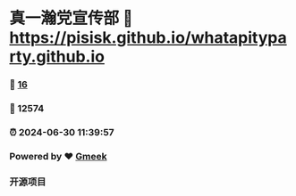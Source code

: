 # 真一瀚党宣传部 :link: https://pisisk.github.io/whatapityparty.github.io 
### :page_facing_up: [16](https://pisisk.github.io/whatapityparty.github.io/tag.html) 
### :hibiscus: 12574 
### :alarm_clock: 2024-06-30 11:39:57 
### Powered by :heart: [Gmeek](https://github.com/Meekdai/Gmeek)
### 开源项目